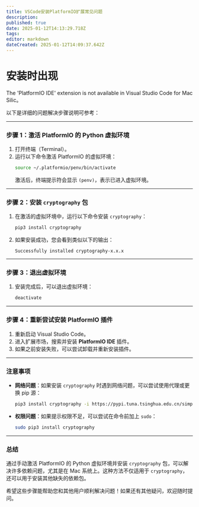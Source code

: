 ```yaml
---
title: VSCode安装PlatformIO扩展常见问题
description: 
published: true
date: 2025-01-12T14:13:29.718Z
tags: 
editor: markdown
dateCreated: 2025-01-12T14:09:37.642Z
---
```


# 安装时出现

The 'PlatformIO IDE' extension is not available in Visual Studio Code for Mac Silic。

以下是详细的问题解决步骤说明可参考：

---

### **步骤 1：激活 PlatformIO 的 Python 虚拟环境**
1. 打开终端（Terminal）。
2. 运行以下命令激活 PlatformIO 的虚拟环境：
   ```bash
   source ~/.platformio/penv/bin/activate
   ```
   激活后，终端提示符会显示 `(penv)`，表示已进入虚拟环境。

---

### **步骤 2：安装 `cryptography` 包**
1. 在激活的虚拟环境中，运行以下命令安装 `cryptography`：
   ```bash
   pip3 install cryptography
   ```
2. 如果安装成功，您会看到类似以下的输出：
   ```
   Successfully installed cryptography-x.x.x
   ```

---

### **步骤 3：退出虚拟环境**
1. 安装完成后，可以退出虚拟环境：
   ```bash
   deactivate
   ```

---

### **步骤 4：重新尝试安装 PlatformIO 插件**
1. 重新启动 Visual Studio Code。
2. 进入扩展市场，搜索并安装 **PlatformIO IDE** 插件。
3. 如果之前安装失败，可以尝试卸载并重新安装插件。

---

### **注意事项**
- **网络问题**：如果安装 `cryptography` 时遇到网络问题，可以尝试使用代理或更换 pip 源：
  ```bash
  pip3 install cryptography -i https://pypi.tuna.tsinghua.edu.cn/simple
  ```
- **权限问题**：如果提示权限不足，可以尝试在命令前加上 `sudo`：
  ```bash
  sudo pip3 install cryptography
  ```

---

### **总结**
通过手动激活 PlatformIO 的 Python 虚拟环境并安装 `cryptography` 包，可以解决许多依赖问题，尤其是在 Mac 系统上。这种方法不仅适用于 `cryptography`，还可以用于安装其他缺失的依赖包。

希望这些步骤能帮助您和其他用户顺利解决问题！如果还有其他疑问，欢迎随时提问。